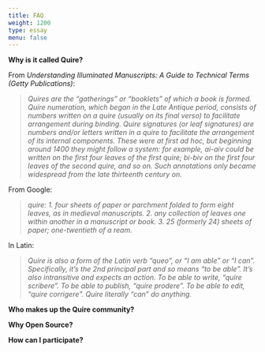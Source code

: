 ```yaml
---
title: FAQ
weight: 1200
type: essay
menu: false
---
```


**Why is it called Quire?**

From *Understanding Illuminated Manuscripts: A Guide to Technical Terms (Getty Publications)*:
> *Quires are the “gatherings” or “booklets” of which a book is formed. Quire numeration, which began in the Late Antique period, consists of numbers written on a quire (usually on its final verso) to facilitate arrangement during binding. Quire signatures (or leaf signatures) are numbers and/or letters written in a quire to facilitate the arrangement of its internal components. These were at first ad hoc, but beginning around 1400 they might follow a system: for example, ai-aiv could be written on the first four leaves of the first quire; bi-biv on the first four leaves of the second quire, and so on. Such annotations only became widespread from the late thirteenth century on.*

From Google:
> *quire: 1. four sheets of paper or parchment folded to form eight leaves, as in medieval manuscripts. 2. any collection of leaves one within another in a manuscript or book. 3. 25 (formerly 24) sheets of paper; one-twentieth of a ream.*

In Latin:
> *Quire is also a form of the Latin verb “queo”, or “I am able” or “I can”. Specifically, it’s the 2nd principal part and so means “to be able”. It’s also intransitive and expects an action. To be able to write, “quire scribere”. To be able to publish, “quire prodere”. To be able to edit, “quire corrigere”. Quire literally “can” do anything.*

**Who makes up the Quire community?**

**Why Open Source?**

**How can I participate?**

